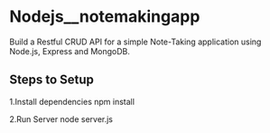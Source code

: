 # Nodejs__notemakingapp

Build a Restful CRUD API for a simple Note-Taking application using Node.js, Express and MongoDB.

<h2>Steps to Setup</h2>
1.Install dependencies
npm install


2.Run Server
node server.js
